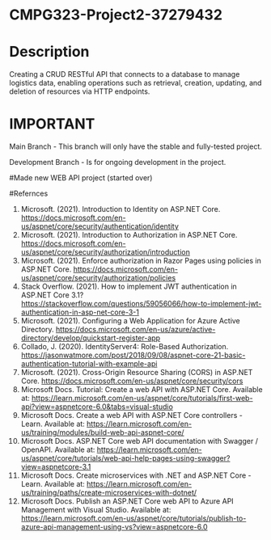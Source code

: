 # CMPG323-Project2-37279432
# Description
Creating a CRUD RESTful API that connects to a database to manage logistics data, enabling operations such as retrieval, creation, updating, and deletion of resources via HTTP endpoints.

# IMPORTANT
Main Branch - This branch will only have the stable and fully-tested project. 

Development Branch - Is for ongoing development in the project. 

#Made new WEB API project (started over)

#Refernces
1.	Microsoft. (2021). Introduction to Identity on ASP.NET Core. https://docs.microsoft.com/en-us/aspnet/core/security/authentication/identity
2.	Microsoft. (2021). Introduction to Authorization in ASP.NET Core. https://docs.microsoft.com/en-us/aspnet/core/security/authorization/introduction
3.	Microsoft. (2021). Enforce authorization in Razor Pages using policies in ASP.NET Core. https://docs.microsoft.com/en-us/aspnet/core/security/authorization/policies
4.	Stack Overflow. (2021). How to implement JWT authentication in ASP.NET Core 3.1? https://stackoverflow.com/questions/59056066/how-to-implement-jwt-authentication-in-asp-net-core-3-1
5.	Microsoft. (2021). Configuring a Web Application for Azure Active Directory. https://docs.microsoft.com/en-us/azure/active-directory/develop/quickstart-register-app
6.	Collado, J. (2020). IdentityServer4: Role-Based Authorization. https://jasonwatmore.com/post/2018/09/08/aspnet-core-21-basic-authentication-tutorial-with-example-api
7.	Microsoft. (2021). Cross-Origin Resource Sharing (CORS) in ASP.NET Core. https://docs.microsoft.com/en-us/aspnet/core/security/cors
8. Microsoft Docs. Tutorial: Create a web API with ASP.NET Core. Available at: https://learn.microsoft.com/en-us/aspnet/core/tutorials/first-web-api?view=aspnetcore-6.0&tabs=visual-studio 
9. Microsoft Docs. Create a web API with ASP.NET Core controllers - Learn. Available at: https://learn.microsoft.com/en-us/training/modules/build-web-api-aspnet-core/ 
10. Microsoft Docs. ASP.NET Core web API documentation with Swagger / OpenAPI. Available at: https://learn.microsoft.com/en-us/aspnet/core/tutorials/web-api-help-pages-using-swagger?view=aspnetcore-3.1
11. Microsoft Docs. Create microservices with .NET and ASP.NET Core - Learn. Available at: https://learn.microsoft.com/en-us/training/paths/create-microservices-with-dotnet/
12. Microsoft Docs. Publish an ASP.NET Core web API to Azure API Management with Visual Studio. Available at: https://learn.microsoft.com/en-us/aspnet/core/tutorials/publish-to-azure-api-management-using-vs?view=aspnetcore-6.0

